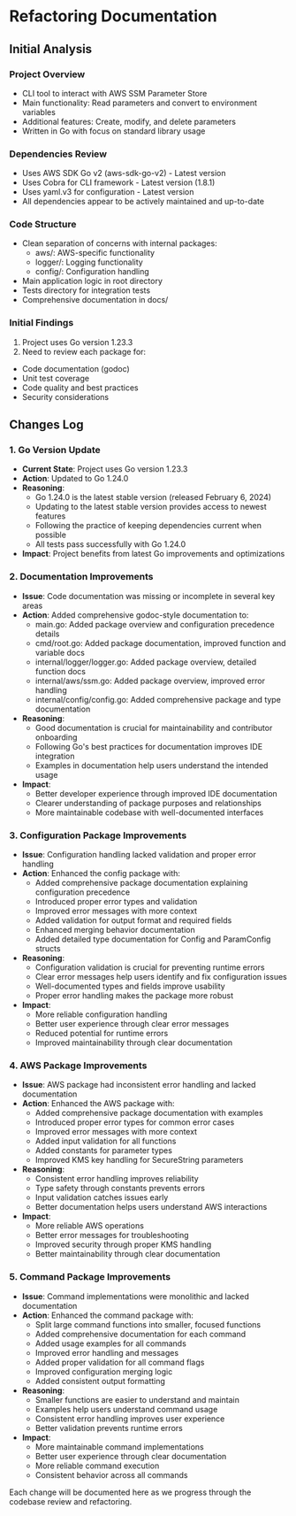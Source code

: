 <!--
SPDX-FileCopyrightText: 2025 Dominik Wombacher <dominik@wombacher.cc>

SPDX-License-Identifier: CC0-1.0
-->

# Refactoring Documentation

## Initial Analysis

### Project Overview

- CLI tool to interact with AWS SSM Parameter Store
- Main functionality: Read parameters and convert to environment variables
- Additional features: Create, modify, and delete parameters
- Written in Go with focus on standard library usage

### Dependencies Review

- Uses AWS SDK Go v2 (aws-sdk-go-v2) - Latest version
- Uses Cobra for CLI framework - Latest version (1.8.1)
- Uses yaml.v3 for configuration - Latest version
- All dependencies appear to be actively maintained and up-to-date

### Code Structure

- Clean separation of concerns with internal packages:
  - aws/: AWS-specific functionality
  - logger/: Logging functionality
  - config/: Configuration handling
- Main application logic in root directory
- Tests directory for integration tests
- Comprehensive documentation in docs/

### Initial Findings

1. Project uses Go version 1.23.3
1. Need to review each package for:
  - Code documentation (godoc)
  - Unit test coverage
  - Code quality and best practices
  - Security considerations

## Changes Log

### 1. Go Version Update

- **Current State**: Project uses Go version 1.23.3
- **Action**: Updated to Go 1.24.0
- **Reasoning**:
  - Go 1.24.0 is the latest stable version (released February 6, 2024)
  - Updating to the latest stable version provides access to newest features
  - Following the practice of keeping dependencies current when possible
  - All tests pass successfully with Go 1.24.0
- **Impact**: Project benefits from latest Go improvements and optimizations

### 2. Documentation Improvements

- **Issue**: Code documentation was missing or incomplete in several key areas
- **Action**: Added comprehensive godoc-style documentation to:
  - main.go: Added package overview and configuration precedence details
  - cmd/root.go: Added package documentation, improved function and variable docs
  - internal/logger/logger.go: Added package overview, detailed function docs
  - internal/aws/ssm.go: Added package overview, improved error handling
  - internal/config/config.go: Added comprehensive package and type documentation
- **Reasoning**:
  - Good documentation is crucial for maintainability and contributor onboarding
  - Following Go's best practices for documentation improves IDE integration
  - Examples in documentation help users understand the intended usage
- **Impact**:
  - Better developer experience through improved IDE documentation
  - Clearer understanding of package purposes and relationships
  - More maintainable codebase with well-documented interfaces

### 3. Configuration Package Improvements

- **Issue**: Configuration handling lacked validation and proper error handling
- **Action**: Enhanced the config package with:
  - Added comprehensive package documentation explaining configuration precedence
  - Introduced proper error types and validation
  - Improved error messages with more context
  - Added validation for output format and required fields
  - Enhanced merging behavior documentation
  - Added detailed type documentation for Config and ParamConfig structs
- **Reasoning**:
  - Configuration validation is crucial for preventing runtime errors
  - Clear error messages help users identify and fix configuration issues
  - Well-documented types and fields improve usability
  - Proper error handling makes the package more robust
- **Impact**:
  - More reliable configuration handling
  - Better user experience through clear error messages
  - Reduced potential for runtime errors
  - Improved maintainability through clear documentation

### 4. AWS Package Improvements

- **Issue**: AWS package had inconsistent error handling and lacked documentation
- **Action**: Enhanced the AWS package with:
  - Added comprehensive package documentation with examples
  - Introduced proper error types for common error cases
  - Improved error messages with more context
  - Added input validation for all functions
  - Added constants for parameter types
  - Improved KMS key handling for SecureString parameters
- **Reasoning**:
  - Consistent error handling improves reliability
  - Type safety through constants prevents errors
  - Input validation catches issues early
  - Better documentation helps users understand AWS interactions
- **Impact**:
  - More reliable AWS operations
  - Better error messages for troubleshooting
  - Improved security through proper KMS handling
  - Better maintainability through clear documentation

### 5. Command Package Improvements

- **Issue**: Command implementations were monolithic and lacked documentation
- **Action**: Enhanced the command package with:
  - Split large command functions into smaller, focused functions
  - Added comprehensive documentation for each command
  - Added usage examples for all commands
  - Improved error handling and messages
  - Added proper validation for all command flags
  - Improved configuration merging logic
  - Added consistent output formatting
- **Reasoning**:
  - Smaller functions are easier to understand and maintain
  - Examples help users understand command usage
  - Consistent error handling improves user experience
  - Better validation prevents runtime errors
- **Impact**:
  - More maintainable command implementations
  - Better user experience through clear documentation
  - More reliable command execution
  - Consistent behavior across all commands

Each change will be documented here as we progress through the codebase review
and refactoring.
